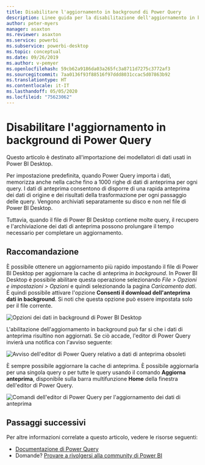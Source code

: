 ```yaml
---
title: Disabilitare l'aggiornamento in background di Power Query
description: Linee guida per la disabilitazione dell'aggiornamento in background di Power Query.
author: peter-myers
manager: asaxton
ms.reviewer: asaxton
ms.service: powerbi
ms.subservice: powerbi-desktop
ms.topic: conceptual
ms.date: 09/26/2019
ms.author: v-pemyer
ms.openlocfilehash: 59cb62a9186da03a265fc3a8711d7275c3772af3
ms.sourcegitcommit: 7aa0136f93f88516f97ddd8031ccac5d07863b92
ms.translationtype: HT
ms.contentlocale: it-IT
ms.lasthandoff: 05/05/2020
ms.locfileid: "75623062"
---
```

# <a name="disable-power-query-background-refresh"></a>Disabilitare l'aggiornamento in background di Power Query

Questo articolo è destinato all'importazione dei modellatori di dati usati in Power BI Desktop.

Per impostazione predefinita, quando Power Query importa i dati, memorizza anche nella cache fino a 1000 righe di dati di anteprima per ogni query. I dati di anteprima consentono di disporre di una rapida anteprima dei dati di origine e dei risultati della trasformazione per ogni passaggio delle query. Vengono archiviati separatamente su disco e non nel file di Power BI Desktop.

Tuttavia, quando il file di Power BI Desktop contiene molte query, il recupero e l'archiviazione dei dati di anteprima possono prolungare il tempo necessario per completare un aggiornamento.

## <a name="recommendation"></a>Raccomandazione

È possibile ottenere un aggiornamento più rapido impostando il file di Power BI Desktop per aggiornare la cache di anteprima _in background_. In Power BI Desktop è possibile abilitare questa operazione selezionando _File > Opzioni e impostazioni > Opzioni_ e quindi selezionando la pagina _Caricamento dati_. È quindi possibile attivare l'opzione **Consenti il download dell'anteprima dati in background**. Si noti che questa opzione può essere impostata solo per il file corrente.

![Opzioni dei dati in background di Power BI Desktop](media/power-query-background-refresh/power-query-options-background-data.png)

L'abilitazione dell'aggiornamento in background può far sì che i dati di anteprima risultino non aggiornati. Se ciò accade, l'editor di Power Query invierà una notifica con l'avviso seguente:

![Avviso dell'editor di Power Query relativo a dati di anteprima obsoleti](media/power-query-background-refresh/power-query-preview-data-old.png)

È sempre possibile aggiornare la cache di anteprima. È possibile aggiornarla per una singola query o per tutte le query usando il comando **Aggiorna anteprima**, disponibile sulla barra multifunzione **Home** della finestra dell'editor di Power Query.

![Comandi dell'editor di Power Query per l'aggiornamento dei dati di anteprima](media/power-query-background-refresh/power-query-refresh-preview-data.png)

## <a name="next-steps"></a>Passaggi successivi

Per altre informazioni correlate a questo articolo, vedere le risorse seguenti:

- [Documentazione di Power Query](/power-query/)
- Domande? [Provare a rivolgersi alla community di Power BI](https://community.powerbi.com/)
